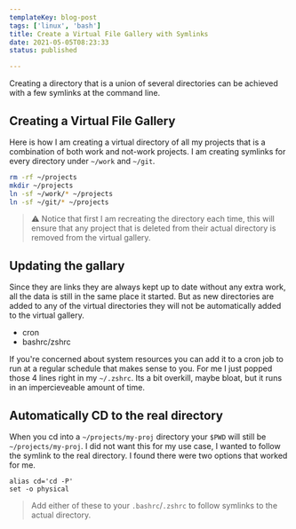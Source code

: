 ```yaml
---
templateKey: blog-post
tags: ['linux', 'bash']
title: Create a Virtual File Gallery with Symlinks
date: 2021-05-05T08:23:33
status: published

---
```


Creating a directory that is a union of several directories can be achieved
with a few symlinks at the command line.

## Creating a Virtual File Gallery

Here is how I am creating a virtual directory of all my projects that is a
combination of both work and not-work projects.  I am creating symlinks for
every directory under `~/work` and `~/git`.

``` bash
rm -rf ~/projects
mkdir ~/projects
ln -sf ~/work/* ~/projects
ln -sf ~/git/* ~/projects
```

> ⚠ Notice that first I am recreating the directory each time, this will ensure
> that any project that is deleted from their actual directory is removed from
> the virtual gallery.
 
## Updating the gallary

Since they are links they are always kept up to date without any extra work,
all the data is still in the same place it started.  But as new directories
are added to any of the virtual directories they will not be automatically
added to the virtual gallery.

* cron
* bashrc/zshrc

If you're concerned about system resources you can add it to a cron job to run
at a regular schedule that makes sense to you.  For me I just popped those 4
lines right in my `~/.zshrc`.  Its a bit overkill, maybe bloat, but it runs in
an impercieveable amount of time.

## Automatically CD to the real directory

When you cd into a `~/projects/my-proj` directory your `$PWD` will still be
`~/projects/my-proj`.  I did not want this for my use case, I wanted to follow
the symlink to the real directory.  I found there were two options that worked
for me.


```
alias cd='cd -P'
set -o physical
```

> Add either of these to your `.bashrc`/`.zshrc` to follow symlinks to the
> actual directory.

